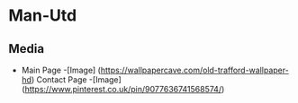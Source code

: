 # Man-Utd

## Media
+ Main Page
-[Image] (https://wallpapercave.com/old-trafford-wallpaper-hd)
Contact Page
-[Image] (https://www.pinterest.co.uk/pin/9077636741568574/)

